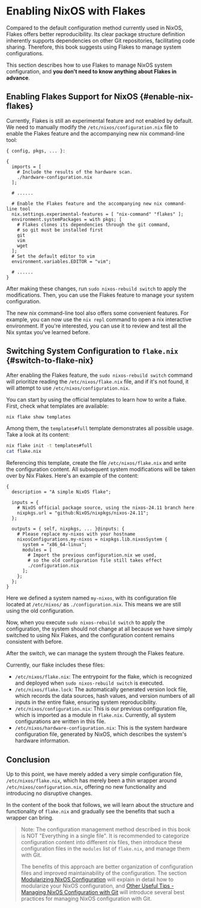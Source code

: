 # Enabling NixOS with Flakes

Compared to the default configuration method currently used in NixOS, Flakes offers better
reproducibility. Its clear package structure definition inherently supports dependencies
on other Git repositories, facilitating code sharing. Therefore, this book suggests using
Flakes to manage system configurations.

This section describes how to use Flakes to manage NixOS system configuration, and **you
don't need to know anything about Flakes in advance**.

## Enabling Flakes Support for NixOS {#enable-nix-flakes}

Currently, Flakes is still an experimental feature and not enabled by default. We need to
manually modify the `/etc/nixos/configuration.nix` file to enable the Flakes feature and
the accompanying new nix command-line tool:

```nix{12,16}
{ config, pkgs, ... }:

{
  imports = [
    # Include the results of the hardware scan.
    ./hardware-configuration.nix
  ];

  # ......

  # Enable the Flakes feature and the accompanying new nix command-line tool
  nix.settings.experimental-features = [ "nix-command" "flakes" ];
  environment.systemPackages = with pkgs; [
    # Flakes clones its dependencies through the git command,
    # so git must be installed first
    git
    vim
    wget
  ];
  # Set the default editor to vim
  environment.variables.EDITOR = "vim";

  # ......
}
```

After making these changes, run `sudo nixos-rebuild switch` to apply the modifications.
Then, you can use the Flakes feature to manage your system configuration.

The new nix command-line tool also offers some convenient features. For example, you can
now use the `nix repl` command to open a nix interactive environment. If you're
interested, you can use it to review and test all the Nix syntax you've learned before.

## Switching System Configuration to `flake.nix` {#switch-to-flake-nix}

After enabling the Flakes feature, the `sudo nixos-rebuild switch` command will prioritize
reading the `/etc/nixos/flake.nix` file, and if it's not found, it will attempt to use
`/etc/nixos/configuration.nix`.

You can start by using the official templates to learn how to write a flake. First, check
what templates are available:

```bash
nix flake show templates
```

Among them, the `templates#full` template demonstrates all possible usage. Take a look at
its content:

```bash
nix flake init -t templates#full
cat flake.nix
```

Referencing this template, create the file `/etc/nixos/flake.nix` and write the
configuration content. All subsequent system modifications will be taken over by Nix
Flakes. Here's an example of the content:

```nix{16}
{
  description = "A simple NixOS flake";

  inputs = {
    # NixOS official package source, using the nixos-24.11 branch here
    nixpkgs.url = "github:NixOS/nixpkgs/nixos-24.11";
  };

  outputs = { self, nixpkgs, ... }@inputs: {
    # Please replace my-nixos with your hostname
    nixosConfigurations.my-nixos = nixpkgs.lib.nixosSystem {
      system = "x86_64-linux";
      modules = [
        # Import the previous configuration.nix we used,
        # so the old configuration file still takes effect
        ./configuration.nix
      ];
    };
  };
}
```

Here we defined a system named `my-nixos`, with its configuration file located at
`/etc/nixos/` as `./configuration.nix`. This means we are still using the old
configuration.

Now, when you execute `sudo nixos-rebuild switch` to apply the configuration, the system
should not change at all because we have simply switched to using Nix Flakes, and the
configuration content remains consistent with before.

After the switch, we can manage the system through the Flakes feature.

Currently, our flake includes these files:

- `/etc/nixos/flake.nix`: The entrypoint for the flake, which is recognized and deployed
  when `sudo nixos-rebuild switch` is executed.
- `/etc/nixos/flake.lock`: The automatically generated version lock file, which records
  the data sources, hash values, and version numbers of all inputs in the entire flake,
  ensuring system reproducibility.
- `/etc/nixos/configuration.nix`: This is our previous configuration file, which is
  imported as a module in `flake.nix`. Currently, all system configurations are written in
  this file.
- `/etc/nixos/hardware-configuration.nix`: This is the system hardware configuration file,
  generated by NixOS, which describes the system's hardware information.

## Conclusion

Up to this point, we have merely added a very simple configuration file,
`/etc/nixos/flake.nix`, which has merely been a thin wrapper around
`/etc/nixos/configuration.nix`, offering no new functionality and introducing no
disruptive changes. 

In the content of the book that follows, we will learn about the structure and
functionality of `flake.nix` and gradually see the benefits that such a wrapper can
bring.


> Note: The configuration management method described in this book is NOT "Everything in a
> single file". It is recommended to categorize configuration content into different nix
> files, then introduce these configuration files in the `modules` list of `flake.nix`,
> and manage them with Git.
>
> The benefits of this approach are better organization of configuration files and
> improved maintainability of the configuration. The section
> [Modularizing NixOS Configuration](./modularize-the-configuration.md) will explain in
> detail how to modularize your NixOS configuration, and
> [Other Useful Tips - Managing NixOS Configuration with Git](./other-useful-tips.md) will
> introduce several best practices for managing NixOS configuration with Git.

[nix flake - Nix Manual]:
  https://nixos.org/manual/nix/stable/command-ref/new-cli/nix3-flake#flake-inputs
[nixpkgs/flake.nix]: https://github.com/NixOS/nixpkgs/tree/nixos-24.11/flake.nix
[nixpkgs/nixos/lib/eval-config.nix]:
  https://github.com/NixOS/nixpkgs/tree/nixos-24.11/nixos/lib/eval-config.nix
[Module System - Nixpkgs]:
  https://github.com/NixOS/nixpkgs/blob/24.11/doc/module-system/module-system.chapter.md
[nixpkgs/nixos-24.11/lib/modules.nix - _module.args]:
  https://github.com/NixOS/nixpkgs/blob/nixos-24.11/lib/modules.nix#L122-L184
[nixpkgs/nixos-24.11/nixos/doc/manual/development/option-types.section.md#L237-L244]:
  https://github.com/NixOS/nixpkgs/blob/nixos-24.11/nixos/doc/manual/development/option-types.section.md?plain=1#L237-L244
